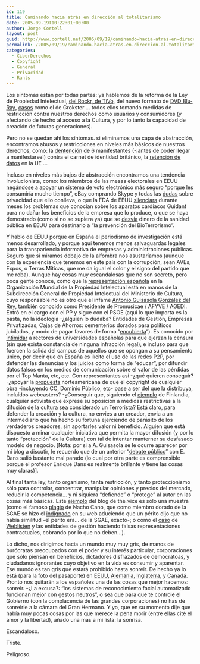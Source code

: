 ```yaml
---
id: 119
title: Caminando hacia atrás en dirección al totalitarismo
date: 2005-09-19T10:22:01+00:00
author: Jorge Cortell
layout: post
guid: http://www.cortell.net/2005/09/19/caminando-hacia-atras-en-direccion-al-totalitarismo/
permalink: /2005/09/19/caminando-hacia-atras-en-direccion-al-totalitarismo/
categories:
  - CiberDerechos
  - Copyfight
  - General
  - Privacidad
  - Rants
---
```

Los sí­ntomas están por todas partes: ya hablemos de la reforma de la Ley de Propiedad Intelectual, [del Rockr, de TiVo](http://navegante2.elmundo.es/navegante/2005/09/15/weblog/1126789203.html), del nuevo formato de [DVD Blu-Ray](http://go.reuters.com/printerFriendlyPopup.jhtml?type=technologyNews&storyID=9543209), [casos](http://www.iptablog.org/) como el de Grokster &#8230; todos ellos tomando medidas de restricción contra nuestros derechos como usuarios y consumidores (y afectando de hecho al acceso a la Cultura, y por lo tanto la capacidad de creación de futuras generaciones).

Pero no se quedan ahi los sí­ntomas. si eliminamos una capa de abstracción, encontramos abusos y restricciones en niveles más básicos de nuestros derechos, como: la [dentención](http://news.bbc.co.uk/1/hi/england/tyne/4225858.stm) de 6 manifestantes (-¡antes de poder llegar a manifestarse!) contra el carnet de identidad británico, la [retención de datos](http://www.epic.org/privacy/intl/data_retention.html) en la UE &#8230;

Incluso en niveles más bajos de abstracción encontramos una tendencia involucionista, como: los miembros de las mesas electorales en EEUU [negándose](http://calvoter.org/news/blog/2005_09_01_blogarchive.html#112629252352379333) a apoyar un sistema de voto electrónico más seguro &#8220;porque les consumirí­a mucho tiempo&#8221;, eBay comprando Skype y todas las [dudas](http://bayosphere.com/blog/dan_gillmor/20050912/ebay_buying_skype_the_privacy_question_grows) sobre privacidad que ello conlleva, o que la FDA de EEUU [silenciara](http://www.redherring.com/Article.aspx?a=13541&hed=FDA%20Sat%20on%20Heart%20Device%20Info) durante meses los problemas que conocí­an sobre los aparatos cardí­acos Guidant para no dañar los beneficios de la empresa que lo produce, o que se haya demostrado (como si no se supiera ya) que se [desví­a](http://www.redherring.com/Article.aspx?a=13514&hed=Bioterror%20Funding%20Costs%20Lives) dinero de la sanidad pública en EEUU para destinarlo a &#8220;la prevención del BioTerrorismo&#8221;.

Y hablo de EEUU porque en España el periodismo de investigación está menos desarrollado, y porque aquí­ tenemos menos salvaguardas legales para la transpariencia informativa de empresas y administraciones públicas. Seguro que si miramos debajo de la alfombra nos asustarí­amos (aunque con la experiencia que tenemos en este paí­s con la corrupción, sean AVEs, Expos, o Terras Mí­ticas, que me da igual el color y el signo del partido que me roba). Aunque hay cosas muy escandalosas que no son secreto, pero poca gente conoce, como que la [representación española](http://www.wipo.int/directory/en/contact.jsp?country_id=55) en la Organización Mundial de la Propiedad Intelectual está en manos de la Subdirección General de Propiedad Intelectual del Ministerio de Cultura, cuyo responsable no es otro que el infame [Antonio Guisasola González del Rey](mailto:antonio.guisasola@sgtr.mcu.es), también conocido como Presidente de Promusicae / AFYVE / AGEDI. Entró en el cargo con el PP y sigue con el PSOE (aquí­ lo que importa es la pasta, no la ideologí­a -¿alguien lo dudaba? Entidades de Gestión, Empresas Privatizadas, Cajas de Ahorros: cementerios dorados para polí­ticos jubilados, y modo de pagar favores de forma &#8220;[encubierta](http://www.hispanidad.com/noticia.aspx?ID=8221)&#8220;). Es conocido por [intimidar](http://www.hispamp3.com/noticias/noticia.php?noticia=20050506123708) a rectores de universidades españolas para que ejerzan la censura (sin que exista constancia de ninguna infracción legal), e incluso para que fuercen la salida del campus de aquellos que se opongan a su pensamiento único, por decir que en España es ilí­cito el uso de las redes P2P, por defender las denuncias y los juicios como forma de &#8220;educar&#8221;, por difundir datos falsos en los medios de comunicación sobre el valor de las pérdidas por el Top Manta, etc, etc. Con representantes así­ -¿qué quieren conseguir? -¿apoyar la [propuesta](http://www.cptech.org/wipo/15sep05letter2usptoloc.html) norteamericana de que el copyright de cualquier obra -incluyendo CC, Dominio Público, etc- pase a ser del que la distribuya, incluí­dos webcasters? -¿Conseguir que, siguiendo el [ejemplo](http://hietanen.typepad.com/copyfraud/2005/09/the_story_of_fi.html) de Finlandia, cualquier activista que exprese su oposición a medidas restrictivas a la difusión de la cultura sea considerado un Terrorista? Está claro, para defender la creación y la cultura, no envies a un creador, envia a un intermediario que ha hecho su fortuna ejerciendo de parásito de los verdaderos creadores, sin aportarles valor ni beneficio. Alguien que está dispuesto a minar cualquier iniciativa que permita la mayor difusión (y por lo tanto &#8220;protección&#8221; de la Cultura) con tal de intentar manterner su desfasado modelo de negocio. [Nota: por si a A. Guisasola se le ocurre aparecer por mi blog a discutir, le recuerdo que de un anterior &#8220;[debate público](http://edans.blogspot.com/2005/07/el-futuro-de-la-industria-discografica.html)&#8221; con E. Dans salió bastante mal parado (lo cual por otra parte es comprensible porque el profesor Enrique Dans es realmente brillante y tiene las cosas muy claras)].

Al final tanta ley, tanto organismo, tanta restricción, y tanto proteccionismo sólo para controlar, concentrar, manipular opiniones y precios del mercado, reducir la competencia&#8230; y ni siquiera &#8220;defiende&#8221; o &#8220;protege&#8221; al autor en las cosas más básicas. Este [ejemplo](http://the-vice.com/index.php/all/2005/09/17/el_espejo_en_el_espejo_la_gran_mentira_d) del blog de the_vice es sólo una muestra (como el famoso [plagio](http://www.geocities.com/plagiodenachocano/) de Nacho Cano, que como miembro dorado de la SGAE se hizo el [indignado](http://www.nachocano.com/noticias/article.php?sid=64) en su web aduciendo que un périto dijo que no habí­a similitud -el perito era&#8230; de la SGAE, exacto-; o como el [caso](http://javiercuchi.bitacoras.com/archivos/2005/06/14/de_weblisten_a_roma_pasando_por_herodes) de [Weblisten](http://barrapunto.com/comments.pl?sid=49565) y las entidades de gestión haciendo falsas representaciones contractuales, cobrando por lo que no deben&#8230;).

Lo dicho, nos dirigimos hacia un mundo muy muy gris, de manos de burócratas preocupados con el poder y su interés particular, corporaciones que sólo piensan en beneficios, dictadores disfrazados de demócratoas, y ciudadanos ignorantes cuyo objetivo en la vida es consumir y aparentar. Ese mundo es tan gris que estará prohibido hasta sonreir. De hecho ya lo está (para la foto del pasaporte) en [EEUU](http://www.boingboing.net/2004/11/29/smiling_not_allowed_.html), [Alemania](http://news.yahoo.com/s/ap/20050915/ap_on_fe_st/germany_smiles_verboten), [Inglaterra](http://management.silicon.com/government/0,39024677,39152005,00.htm), y [Canadá](http://www.pptc.gc.ca/passports/get_photo_specs_e.asp). Pronto nos quitarán a los españoles una de las cosas que mejor hacemos: sonreir. -¿La excusa?: &#8220;los sistemas de reconocimiento facial automatizado funcionan mejor con gestos neutros&#8221;, o sea que para que te controle el Gobierno (con la complacencia de las grandes corporaciones) no has de sonreirle a la cámara del Gran Hermano. Y yo, que en su momento dije que habí­a muy pocas cosas por las que merece la pena morir (entre ellas cité el amor y la libertad), añado una más a mi lista: la sonrisa.

Escandaloso.

Triste.

Peligroso.